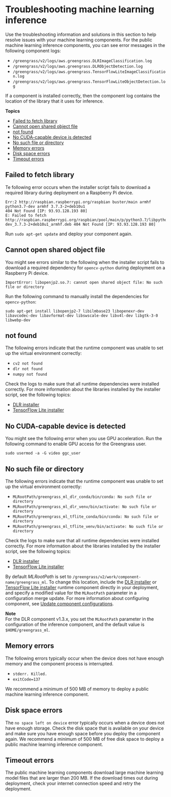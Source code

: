 # Troubleshooting machine learning inference<a name="ml-troubleshooting"></a>

Use the troubleshooting information and solutions in this section to help resolve issues with your machine learning components\. For the public machine learning inference components, you can see error messages in the following component logs:
+ `/greengrass/v2/logs/aws.greengrass.DLRImageClassification.log`
+ `/greengrass/v2/logs/aws.greengrass.DLRObjectDetection.log`
+ `/greengrass/v2/logs/aws.greengrass.TensorFlowLiteImageClassification.log`
+ `/greengrass/v2/logs/aws.greengrass.TensorFlowLiteObjectDetection.log`

If a component is installed correctly, then the component log contains the location of the library that it uses for inference\.

**Topics**
+ [Failed to fetch library](#rpi-update-error)
+ [Cannot open shared object file](#rpi-import-cv-error)
+ [<library> not found](#troubleshooting-venv-errors-not-found)
+ [No CUDA\-capable device is detected](#troubleshooting-cuda-error)
+ [No such file or directory](#troubleshooting-venv-errors-no-such-file)
+ [Memory errors](#troubleshooting-memory-errors)
+ [Disk space errors](#troubleshooting-disk-space-errors)
+ [Timeout errors](#troubleshooting-timeout-errors)

## Failed to fetch library<a name="rpi-update-error"></a>

Te following error occurs when the installer script fails to download a required library during deployment on a Raspberry Pi device\.

```
Err:2 http://raspbian.raspberrypi.org/raspbian buster/main armhf python3.7-dev armhf 3.7.3-2+deb10u1
404 Not Found [IP: 93.93.128.193 80] 
E: Failed to fetch http://raspbian.raspberrypi.org/raspbian/pool/main/p/python3.7/libpython3.7-dev_3.7.3-2+deb10u1_armhf.deb 404 Not Found [IP: 93.93.128.193 80]
```

Run `sudo apt-get update` and deploy your component again\.

## Cannot open shared object file<a name="rpi-import-cv-error"></a>

You might see errors similar to the following when the installer script fails to download a required dependency for `opencv-python` during deployment on a Raspberry Pi device\.

```
ImportError: libopenjp2.so.7: cannot open shared object file: No such file or directory
```

Run the following command to manually install the dependencies for `opencv-python`:

```
sudo apt-get install libopenjp2-7 libilmbase23 libopenexr-dev libavcodec-dev libavformat-dev libswscale-dev libv4l-dev libgtk-3-0 libwebp-dev
```

## <library> not found<a name="troubleshooting-venv-errors-not-found"></a>

The following errors indicate that the runtime component was unable to set up the virtual environment correctly:
+ `cv2 not found `
+ `dlr not found `
+ `numpy not found `

Check the logs to make sure that all runtime dependencies were installed correctly\. For more information about the libraries installed by the installer script, see the following topics:
+ [DLR installer](dlr-component.md)
+ [TensorFlow Lite installer](tensorflow-lite-component.md)

## No CUDA\-capable device is detected<a name="troubleshooting-cuda-error"></a>

You might see the following error when you use GPU acceleration\. Run the following command to enable GPU access for the Greengrass user\.

```
sudo usermod -a -G video ggc_user
```

## No such file or directory<a name="troubleshooting-venv-errors-no-such-file"></a>

The following errors indicate that the runtime component was unable to set up the virtual environment correctly:
+ `MLRootPath/greengrass_ml_dlr_conda/bin/conda: No such file or directory `
+ `MLRootPath/greengrass_ml_dlr_venv/bin/activate: No such file or directory ` 
+ `MLRootPath/greengrass_ml_tflite_conda/bin/conda: No such file or directory ` 
+ `MLRootPath/greengrass_ml_tflite_venv/bin/activate: No such file or directory `

Check the logs to make sure that all runtime dependencies were installed correctly\. For more information about the libraries installed by the installer script, see the following topics:
+ [DLR installer](dlr-component.md)
+ [TensorFlow Lite installer](tensorflow-lite-component.md)

By default *MLRootPath* is set to `/greengrass/v2/work/component-name/greengrass_ml`\. To change this location, include the [DLR installer](dlr-component.md) or [TensorFlow Lite installer](tensorflow-lite-component.md) runtime component directly in your deployment, and specify a modified value for the `MLRootPath` parameter in a configuration merge update\. For more information about configuring component, see [Update component configurations](update-component-configurations.md)\.

**Note**  
For the DLR component v1\.3\.x, you set the `MLRootPath` parameter in the configuration of the inference component, and the default value is `$HOME/greengrass_ml`\.

## Memory errors<a name="troubleshooting-memory-errors"></a>

The following errors typically occur when the device does not have enough memory and the component process is interrupted\.
+ `stderr. Killed.`
+ `exitCode=137`

We recommend a minimum of 500 MB of memory to deploy a public machine learning inference component\.

## Disk space errors<a name="troubleshooting-disk-space-errors"></a>

The `no space left on device` error typically occurs when a device does not have enough storage\. Check the disk space that is available on your device and make sure you have enough space before you deploy the component again\. We recommend a minimum of 500 MB of free disk space to deploy a public machine learning inference component\.

## Timeout errors<a name="troubleshooting-timeout-errors"></a>

The public machine learning components download large machine learning model files that are larger than 200 MB\. If the download times out during deployment, check your internet connection speed and retry the deployment\.